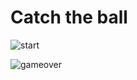 # Catch the ball

![start](https://github.com/gautamgupta1811/catchball_game/blob/master/start.png)



![gameover](https://github.com/gautamgupta1811/catchball_game/blob/master/Gameover.png)
